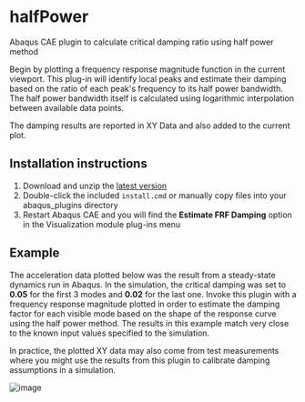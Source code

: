 # halfPower
Abaqus CAE plugin to calculate critical damping ratio using half power method

Begin by plotting a frequency response magnitude function in the current viewport.
This plug-in will identify local peaks and estimate their damping based on the
ratio of each peak's frequency to its half power bandwidth. The half power
bandwidth itself is calculated using logarithmic interpolation between available
data points.

The damping results are reported in XY Data and also added to the current plot.

## Installation instructions

1. Download and unzip the [latest version](https://github.com/costerwi/plugin-halfPower/releases/latest)
2. Double-click the included `install.cmd` or manually copy files into your abaqus_plugins directory
3. Restart Abaqus CAE and you will find the **Estimate FRF Damping** option in the Visualization module plug-ins menu

## Example

The acceleration data plotted below was the result from a steady-state dynamics run in Abaqus.
In the simulation, the critical damping was set to **0.05** for the first 3 modes and **0.02** for the last one.
Invoke this plugin with a frequency response magnitude plotted in order to estimate the damping
factor for each visible mode based on the shape of the response curve using the half power method.
The results in this example match very close to the known input values specified to the simulation.

In practice, the plotted XY data may also come from test measurements where you might
use the results from this plugin to calibrate damping assumptions in a simulation.

![image](https://github.com/costerwi/plugin-halfPower/assets/7069475/621ddd1f-0d69-4c84-b14f-ba50fc3668f4)
